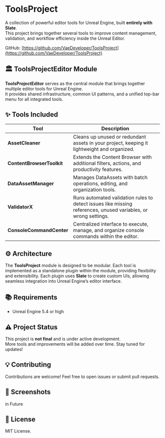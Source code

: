 
# ToolsProject

A collection of powerful editor tools for Unreal Engine, built **entirely with Slate**.  
This project brings together several tools to improve content management, validation, and workflow efficiency inside the Unreal Editor.

GitHub: [https://github.com/VaeDeveloper/ToolsProject](https://github.com/VaeDeveloper/ToolsProject)

## 🏛️ ToolsProjectEditor Module

**ToolsProjectEditor** serves as the central module that brings together multiple editor tools for Unreal Engine.  
It provides shared infrastructure, common UI patterns, and a unified top-bar menu for all integrated tools.

## ✨ Tools Included

| Tool                  | Description                                                                               |
|-----------------------|-------------------------------------------------------------------------------------------|
| **AssetCleaner**         | Cleans up unused or redundant assets in your project, keeping it lightweight and organized. |
| **ContentBrowserToolkit** | Extends the Content Browser with additional filters, actions, and productivity features.  |
| **DataAssetManager**     | Manages DataAssets with batch operations, editing, and organization tools.               |
| **ValidatorX**          | Runs automated validation rules to detect issues like missing references, unused variables, or wrong settings. |
| **ConsoleCommandCenter** | Centralized interface to execute, manage, and organize console commands within the editor. |

## ⚙️ Architecture

The **ToolsProject** module is designed to be modular. Each tool is implemented as a standalone plugin within the module, providing flexibility and extensibility. 
Each plugin uses **Slate** to create custom UIs, allowing seamless integration into Unreal Engine’s editor interface.

## 📚 Requirements

- Unreal Engine 5.4 or high

## ⚠️ Project Status

This project is **not final** and is under active development.  
More tools and improvements will be added over time. Stay tuned for updates!

## 💡 Contributing

Contributions are welcome! Feel free to open issues or submit pull requests.

## 📸 Screenshots

in Future

## 📜 License

MIT License.
